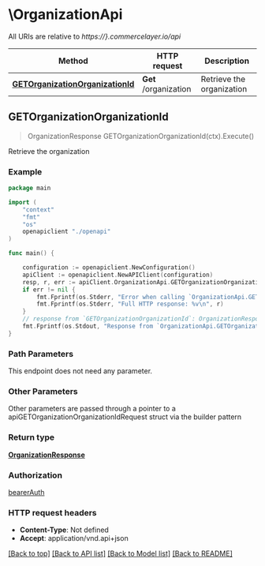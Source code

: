 # \OrganizationApi

All URIs are relative to *https://}.commercelayer.io/api*

Method | HTTP request | Description
------------- | ------------- | -------------
[**GETOrganizationOrganizationId**](OrganizationApi.md#GETOrganizationOrganizationId) | **Get** /organization | Retrieve the organization



## GETOrganizationOrganizationId

> OrganizationResponse GETOrganizationOrganizationId(ctx).Execute()

Retrieve the organization



### Example

```go
package main

import (
    "context"
    "fmt"
    "os"
    openapiclient "./openapi"
)

func main() {

    configuration := openapiclient.NewConfiguration()
    apiClient := openapiclient.NewAPIClient(configuration)
    resp, r, err := apiClient.OrganizationApi.GETOrganizationOrganizationId(context.Background()).Execute()
    if err != nil {
        fmt.Fprintf(os.Stderr, "Error when calling `OrganizationApi.GETOrganizationOrganizationId``: %v\n", err)
        fmt.Fprintf(os.Stderr, "Full HTTP response: %v\n", r)
    }
    // response from `GETOrganizationOrganizationId`: OrganizationResponse
    fmt.Fprintf(os.Stdout, "Response from `OrganizationApi.GETOrganizationOrganizationId`: %v\n", resp)
}
```

### Path Parameters

This endpoint does not need any parameter.

### Other Parameters

Other parameters are passed through a pointer to a apiGETOrganizationOrganizationIdRequest struct via the builder pattern


### Return type

[**OrganizationResponse**](OrganizationResponse.md)

### Authorization

[bearerAuth](../README.md#bearerAuth)

### HTTP request headers

- **Content-Type**: Not defined
- **Accept**: application/vnd.api+json

[[Back to top]](#) [[Back to API list]](../README.md#documentation-for-api-endpoints)
[[Back to Model list]](../README.md#documentation-for-models)
[[Back to README]](../README.md)

